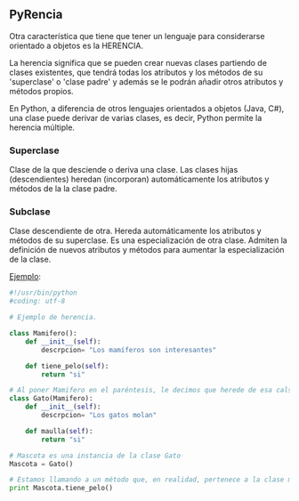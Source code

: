 ## PyRencia

Otra característica que tiene que tener un lenguaje para considerarse orientado a objetos es la HERENCIA.

La herencia significa que se pueden crear nuevas clases partiendo de clases existentes, que tendrá todas los atributos y los métodos de su 'superclase' o 'clase padre' y además se le podrán añadir otros atributos y métodos propios.

En Python, a diferencia de otros lenguajes orientados a objetos (Java, C#), una clase puede derivar de varias clases, es decir, Python permite la herencia múltiple.

### Superclase

Clase de la que desciende o deriva una clase. Las clases hijas (descendientes) heredan (incorporan) automáticamente los atributos y métodos de la la clase padre.

### Subclase

Clase descendiente de otra. Hereda automáticamente los atributos y métodos de su superclase. Es una especialización de otra clase. Admiten la definición de nuevos atributos y métodos para aumentar la especialización de la clase.
 
[Ejemplo](https://gist.github.com/psicobyte/49cda1572b40bcfbefda#file-herencia-py):
```python
#!/usr/bin/python
#coding: utf-8

# Ejemplo de herencia.

class Mamifero():
    def __init__(self):
        descrpcion= "Los mamíferos son interesantes"

    def tiene_pelo(self):
        return "si"

# Al poner Mamifero en el paréntesis, le decimos que herede de esa calse
class Gato(Mamifero):
    def __init__(self):
        descrpcion= "Los gatos molan"

    def maulla(self):
        return "si"

# Mascota es una instancia de la clase Gato
Mascota = Gato()

# Estamos llamando a un método que, en realidad, pertenece a la clase mamífero
print Mascota.tiene_pelo()
```